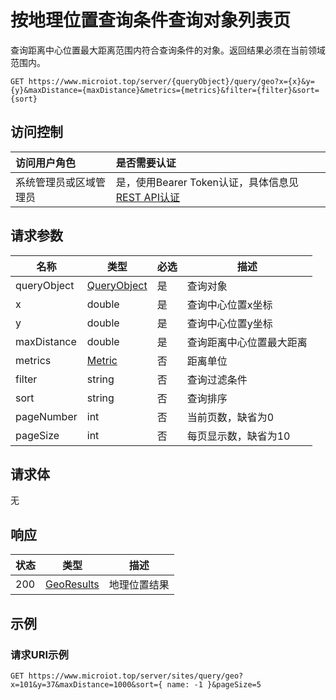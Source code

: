 # 按地理位置查询条件查询对象列表页

查询距离中心位置最大距离范围内符合查询条件的对象。返回结果必须在当前领域范围内。

``` HTTP
GET https://www.microiot.top/server/{queryObject}/query/geo?x={x}&y={y}&maxDistance={maxDistance}&metrics={metrics}&filter={filter}&sort={sort}
```
## 访问控制

| 访问用户角色           | 是否需要认证                                 |
| :--------------------- | :------------------------------------------- |
| 系统管理员或区域管理员 | 是，使用Bearer Token认证，具体信息见[REST API认证](../api.md) |

## 请求参数

| 名称        | 类型                                      | 必选 | 描述                     |
| ----------- | ----------------------------------------- | ---- | ------------------------ |
| queryObject | [QueryObject](queryid.md#queryobject)     | 是   | 查询对象                 |
| x           | double                                    | 是   | 查询中心位置x坐标        |
| y           | double                                    | 是   | 查询中心位置y坐标        |
| maxDistance | double                                    | 是   | 查询距离中心位置最大距离 |
| metrics     | [Metric](../datatype/georesult.md#metric) | 否   | 距离单位                 |
| filter      | string                                    | 否   | 查询过滤条件             |
| sort        | string                                    | 否   | 查询排序                 |
| pageNumber  | int                                       | 否   | 当前页数，缺省为0        |
| pageSize    | int                                       | 否   | 每页显示数，缺省为10     |

## 请求体

无

## 响应

| 状态 | 类型                                              | 描述         |
| ---- | ------------------------------------------------- | ------------ |
| 200  | [GeoResults](../datatype/georesult.md#georesults) | 地理位置结果 |



## 示例

### 请求URI示例

``` HTTP
GET https://www.microiot.top/server/sites/query/geo?x=101&y=37&maxDistance=1000&sort={ name: -1 }&pageSize=5
```


